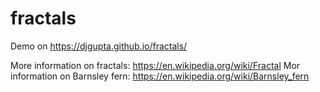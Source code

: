 # fractals

Demo on https://djgupta.github.io/fractals/


More information on fractals: https://en.wikipedia.org/wiki/Fractal
Mor information on Barnsley fern: https://en.wikipedia.org/wiki/Barnsley_fern
